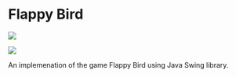 # Flappy Bird
![](preview1.png)

![](preview2.png)

An implemenation of the game Flappy Bird using Java Swing library.
